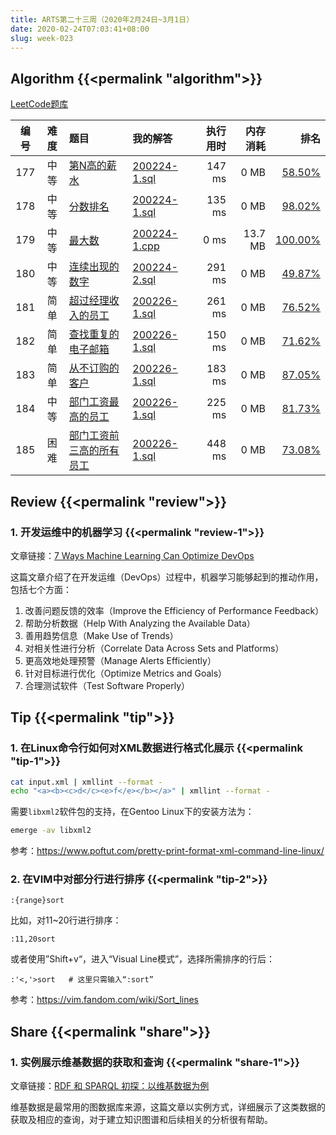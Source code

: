 ```yaml
---
title: ARTS第二十三周（2020年2月24日~3月1日）
date: 2020-02-24T07:03:41+08:00
slug: week-023
---
```


## Algorithm {{<permalink "algorithm">}}

[LeetCode题库](https://leetcode-cn.com/problemset/all/)

| 编号 | 难度 | 题目 | 我的解答 | 执行用时 | 内存消耗 | 排名 |
|:----:|:----:|:-----|:---------|---------:|---------:|-----:|
| 177 | 中等 | [第N高的薪水](https://leetcode-cn.com/problems/nth-highest-salary/) | [200224-1.sql](https://github.com/yanlinlin82/leetcode/blob/master/00177_nth-highest-salary/200224-1.sql) | 147 ms | 0 MB | [58.50%](https://leetcode-cn.com/submissions/detail/49077380/) |
| 178 | 中等 | [分数排名](https://leetcode-cn.com/problems/rank-scores/) | [200224-1.sql](https://github.com/yanlinlin82/leetcode/blob/master/00178_rank-scores/200224-1.sql) | 135 ms | 0 MB | [98.02%](https://leetcode-cn.com/submissions/detail/49077510/) |
| 179 | 中等 | [最大数](https://leetcode-cn.com/problems/largest-number/) | [200224-1.cpp](https://github.com/yanlinlin82/leetcode/blob/master/00179_largest-number/200224-1.cpp) | 0 ms | 13.7 MB | [100.00%](https://leetcode-cn.com/submissions/detail/49077911/) |
| 180 | 中等 | [连续出现的数字](https://leetcode-cn.com/problems/consecutive-numbers/) | [200224-2.sql](https://github.com/yanlinlin82/leetcode/blob/master/00180_consecutive-numbers/200224-2.sql) | 291 ms | 0 MB | [49.87%](https://leetcode-cn.com/submissions/detail/49078278/) |
| 181 | 简单 | [超过经理收入的员工](https://leetcode-cn.com/problems/employees-earning-more-than-their-managers/) | [200226-1.sql](https://github.com/yanlinlin82/leetcode/blob/master/00181_employees-earning-more-than-their-managers/200226-1.sql) | 261 ms | 0 MB | [76.52%](https://leetcode-cn.com/submissions/detail/49483165/) |
| 182 | 简单 | [查找重复的电子邮箱](https://leetcode-cn.com/problems/duplicate-emails/) | [200226-1.sql](https://github.com/yanlinlin82/leetcode/blob/master/00182_duplicate-emails/200226-1.sql) | 150 ms | 0 MB | [71.62%](https://leetcode-cn.com/submissions/detail/49483215/) |
| 183 |  简单 | [从不订购的客户](https://leetcode-cn.com/problems/customers-who-never-order/) | [200226-1.sql](https://github.com/yanlinlin82/leetcode/blob/master/00183_customers-who-never-order/200226-1.sql) | 183 ms | 0 MB | [87.05%](https://leetcode-cn.com/submissions/detail/49483246/) |
| 184 | 中等 | [部门工资最高的员工](https://leetcode-cn.com/problems/department-highest-salary/) | [200226-1.sql](https://github.com/yanlinlin82/leetcode/blob/master/00184_department-highest-salary/200226-1.sql) | 225 ms | 0 MB | [81.73%](https://leetcode-cn.com/submissions/detail/49483380/) |
| 185 | 困难 | [部门工资前三高的所有员工](https://leetcode-cn.com/problems/department-top-three-salaries/) | [200226-1.sql](https://github.com/yanlinlin82/leetcode/blob/master/00185_department-top-three-salaries/200226-1.sql) | 448 ms | 0 MB | [73.08%](https://leetcode-cn.com/submissions/detail/49498719/) |

## Review {{<permalink "review">}}

### 1. 开发运维中的机器学习 {{<permalink "review-1">}}

文章链接：[7 Ways Machine Learning Can Optimize DevOps](https://www.codeproject.com/Articles/5260103/7-Ways-Machine-Learning-Can-Optimize-DevOps)

这篇文章介绍了在开发运维（DevOps）过程中，机器学习能够起到的推动作用，包括七个方面：

1. 改善问题反馈的效率（Improve the Efficiency of Performance Feedback）
2. 帮助分析数据（Help With Analyzing the Available Data）
3. 善用趋势信息（Make Use of Trends）
4. 对相关性进行分析（Correlate Data Across Sets and Platforms）
5. 更高效地处理预警（Manage Alerts Efficiently）
6. 针对目标进行优化（Optimize Metrics and Goals）
7. 合理测试软件（Test Software Properly）

## Tip {{<permalink "tip">}}

### 1. 在Linux命令行如何对XML数据进行格式化展示 {{<permalink "tip-1">}}

```sh
cat input.xml | xmllint --format -
echo "<a><b><c>d</c><e>f</e></b></a>" | xmllint --format -
```

需要`libxml2`软件包的支持，在Gentoo Linux下的安装方法为：

```sh
emerge -av libxml2
```

参考：<https://www.poftut.com/pretty-print-format-xml-command-line-linux/>

### 2. 在VIM中对部分行进行排序 {{<permalink "tip-2">}}

```
:{range}sort
```

比如，对11~20行进行排序：

```
:11,20sort
```

或者使用”Shift+v“，进入“Visual Line模式”，选择所需排序的行后：

```
:'<,'>sort   # 这里只需输入“:sort”
```

参考：<https://vim.fandom.com/wiki/Sort_lines>

## Share {{<permalink "share">}}

### 1. 实例展示维基数据的获取和查询 {{<permalink "share-1">}}

文章链接：[RDF 和 SPARQL 初探：以维基数据为例](http://www.ruanyifeng.com/blog/2020/02/sparql.html)

维基数据是最常用的图数据库来源，这篇文章以实例方式，详细展示了这类数据的获取及相应的查询，对于建立知识图谱和后续相关的分析很有帮助。

